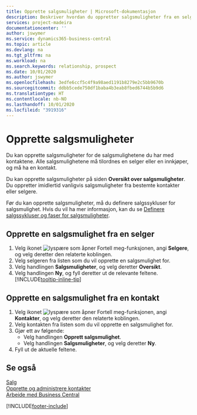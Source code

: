 ```yaml
---
title: Opprette salgsmuligheter | Microsoft-dokumentasjon
description: Beskriver hvordan du oppretter salgsmuligheter fra en selger eller kontakt i Business Central.
services: project-madeira
documentationcenter: ''
author: jswymer
ms.service: dynamics365-business-central
ms.topic: article
ms.devlang: na
ms.tgt_pltfrm: na
ms.workload: na
ms.search.keywords: relationship, prospect
ms.date: 10/01/2020
ms.author: jswymer
ms.openlocfilehash: 3edfe6ccf5c4f9a98aed1191b8279e2c5bb9670b
ms.sourcegitcommit: ddbb5cede750df1baba4b3eab8fbed6744b5b9d6
ms.translationtype: HT
ms.contentlocale: nb-NO
ms.lasthandoff: 10/01/2020
ms.locfileid: "3919316"
---
```

# <a name="create-sales-opportunities"></a>Opprette salgsmuligheter
Du kan opprette salgsmuligheter for de salgsmulighetene du har med kontaktene. Alle salgsmulighetene må tilordnes en selger eller en innkjøper, og må ha en kontakt.

Du kan opprette salgsmuligheter på siden **Oversikt over salgsmuligheter**. Du oppretter imidlertid vanligvis salgsmuligheter fra bestemte kontakter eller selgere.

Før du kan opprette salgsmuligheter, må du definere salgssykluser for salgsmulighet. Hvis du vil ha mer informasjon, kan du se [Definere salgssykluser og faser for salgsmuligheter](marketing-how-setup-opportunity-sales-cycles-stages.md).

## <a name="to-create-an-opportunity-from-a-salesperson"></a>Opprette en salgsmulighet fra en selger
1. Velg ikonet ![lyspære som åpner Fortell meg-funksjonen](media/ui-search/search_small.png "Fortell hva du vil gjøre"), angi **Selgere**, og velg deretter den relaterte koblingen.
2. Velg selgeren fra listen som du vil opprette en salgsmulighet for.
3. Velg handlingen **Salgsmuligheter**, og velg deretter **Oversikt**.
4. Velg handlingen **Ny**, og fyll deretter ut de relevante feltene. [!INCLUDE[tooltip-inline-tip](includes/tooltip-inline-tip_md.md)]  



## <a name="to-create-an-opportunity-from-a-contact"></a>Opprette en salgsmulighet fra en kontakt
1. Velg ikonet ![lyspære som åpner Fortell meg-funksjonen](media/ui-search/search_small.png "Fortell hva du vil gjøre"), angi **Kontakter**, og velg deretter den relaterte koblingen.
2. Velg kontakten fra listen som du vil opprette en salgsmulighet for.
3. Gjør ett av følgende:
   * Velg handlingen **Opprett salgsmulighet**.
   * Velg handlingen **Salgsmuligheter**, og velg deretter **Ny**.
4. Fyll ut de aktuelle feltene.

## <a name="see-also"></a>Se også
[Salg](sales-manage-sales.md)  
[Opprette og administrere kontakter](marketing-contacts.md)  
[Arbeide med Business Central](ui-work-product.md)


[!INCLUDE[footer-include](includes/footer-banner.md)]